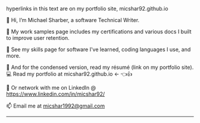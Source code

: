 hyperlinks in this text are on my portfolio site, micshar92.github.io 

🚩 Hi, I’m Michael Sharber, a software Technical Writer.

🧶 My work samples page includes my certifications and various docs I built to improve user retention.

🌱 See my skills page for software I've learned, coding languages I use, and more.

📄 And for the condensed version, read my résumé (link on my portfolio site).
💻 Read my portfolio at micshar92.github.io   <- 👈👍

🔌 Or network with me on LinkedIn @ https://www.linkedin.com/in/micshar92/

📫 Email me at micshar1992@gmail.com

---
